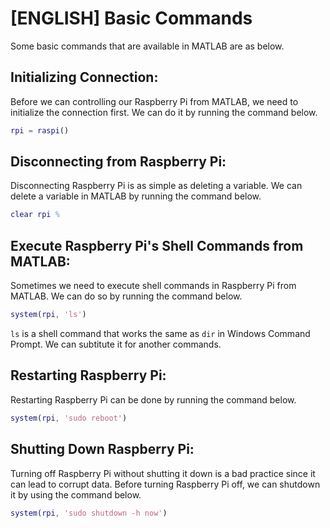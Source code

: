 # [ENGLISH] Basic Commands
Some basic commands that are available in MATLAB are as below.

## Initializing Connection:
Before we can controlling our Raspberry Pi from MATLAB, we need to initialize the connection first. We can do it by running the command below.

```matlab
rpi = raspi()
```

## Disconnecting from Raspberry Pi:
Disconnecting Raspberry Pi is as simple as deleting a variable. We can delete a variable in MATLAB by running the command below.

```matlab
clear rpi %
```

## Execute Raspberry Pi's Shell Commands from MATLAB:
Sometimes we need to execute shell commands in Raspberry Pi from MATLAB. We can do so by running the command below.

```matlab
system(rpi, 'ls')
```

`ls` is a shell command that works the same as `dir` in Windows Command Prompt. We can subtitute it for another commands.

## Restarting Raspberry Pi:
Restarting Raspberry Pi can be done by running the command below.

```matlab
system(rpi, 'sudo reboot')
```

## Shutting Down Raspberry Pi:
Turning off Raspberry Pi without shutting it down is a bad practice since it can lead to corrupt data. Before turning Raspberry Pi off, we can shutdown it by using the command below.

```matlab
system(rpi, 'sudo shutdown -h now')
```
